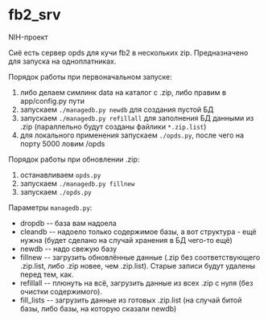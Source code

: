 # fb2_srv

NIH-проект

Сиё есть сервер opds для кучи fb2 в нескольких zip. Предназначено для запуска на одноплатниках.

Порядок работы при первоначальном запуске:

  1. либо делаем симлинк data на каталог с .zip, либо правим в app/config.py пути
  2. запускаем `./managedb.py newdb` для создания пустой БД
  3. запускаем `./managedb.py refillall` для заполнения БД данными из .zip (параллельно будут созданы файлики `*.zip.list`)
  4. для локального применения запускаем `./opds.py`, после чего на порту 5000 ловим /opds

Порядок работы при обновлении .zip:

  1. останавливаем `opds.py`
  2. запускаем `./managedb.py fillnew`
  3. запускаем `./opds.py`

Параметры `managedb.py`:

  * dropdb -- база вам надоела
  * cleandb -- надоело только содержимое базы, а вот структура - ещё нужна (будет сделано на случай хранения в БД чего-то ещё)
  * newdb -- надо свежую базу
  * fillnew -- загрузить обновлённые данные (.zip без соответствующего .zip.list, либо .zip новее, чем .zip.list). Старые записи будут удалены перед тем, как.
  * refillall -- плюнуть на всё, загрузить данные из всех .zip с нуля (без очистки содержимого).
  * fill_lists -- загрузить данные из готовых .zip.list (на случай битой базы, либо базы, на которую сказали newdb)

